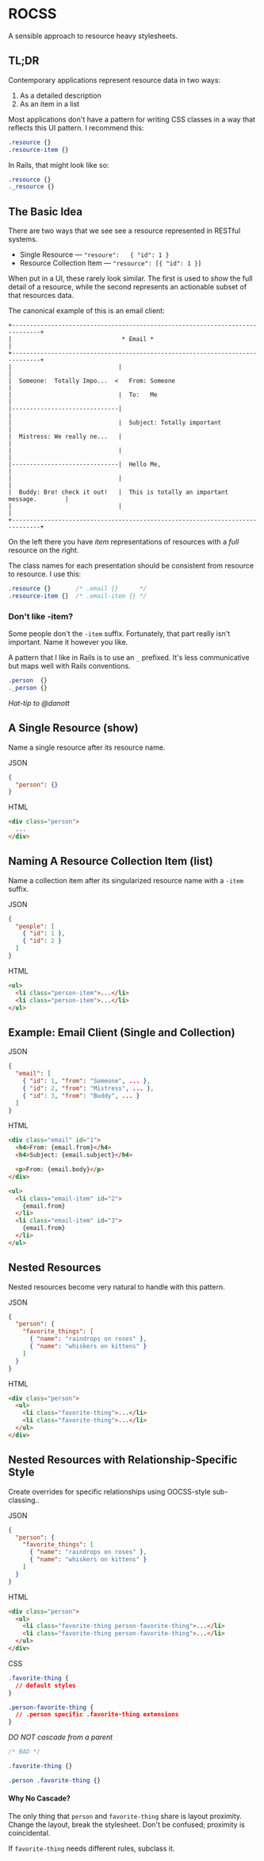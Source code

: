 ROCSS
=====

A sensible approach to resource heavy stylesheets.

## TL;DR

Contemporary applications represent resource data in two ways:

1. As a detailed description
1. As an item in a list

Most applications don't have a pattern for writing CSS classes in a way that
reflects this UI pattern. I recommend this:

```css
.resource {}
.resource-item {}
```

In Rails, that might look like so:

```css
.resource {}
._resource {}
```

## The Basic Idea

There are two ways that we see see a resource represented in RESTful systems.

* Single Resource          — `"resoure":   { "id": 1 }`
* Resource Collection Item — `"resource": [{ "id": 1 }]`

When put in a UI, these rarely look similar. The first is used to _show_ the
full detail of a resource, while the second represents an actionable subset of
that resources data.

The canonical example of this is an email client:

```
+------------------------------------------------------------------------------+
|                               * Email *                                      |
+------------------------------------------------------------------------------+
|                              |                                               |
|  Someone:  Totally Impo...  <   From: Someone                                |
|                              |  To:   Me                                     |
|------------------------------|                                               |
|                              |  Subject: Totally important                   |
|  Mistress: We really ne...   |                                               |
|                              |                                               |
|------------------------------|  Hello Me,                                    |
|                              |                                               |
|  Buddy: Bro! check it out!   |  This is totally an important message.        |
|                              |                                               |
+------------------------------------------------------------------------------+
```

On the left there you have _item_ representations of resources with a _full_
resource on the right.

The class names for each presentation should be consistent from resource to
resource. I use this:

```css
.resource {}       /* .email {}      */
.resource-item {}  /* .email-item {} */
```

### Don't like -item?

Some people don't the `-item` suffix. Fortunately, that part
really isn't important. Name it however you like.

A pattern that I like in Rails is to use an `_` prefixed. It's less
communicative but maps well with Rails conventions.

```css
.person  {}
._person {}
```

_Hat-tip to @danott_

## A Single Resource (show)

Name a single resource after its resource name.

JSON
```json
{
  "person": {}
}
```

HTML
```html
<div class="person">
  ...
</div>
```

## Naming A Resource Collection Item (list)

Name a collection item after its singularized resource name with a `-item` suffix.

JSON
```json
{
  "people": [
    { "id": 1 },
    { "id": 2 }
  ]
}
```

HTML
```html
<ul>
  <li class="person-item">...</li>
  <li class="person-item">...</li>
</ul>
```

## Example: Email Client (Single and Collection)


JSON
```json
{
  "email": [
    { "id": 1, "from": "Someone", ... },
    { "id": 2, "from": "Mistress", ... },
    { "id": 3, "from": "Buddy", ... }
  ]
}
```

HTML
```html
<div class="email" id="1">
  <h4>From: {email.from}</h4>
  <h4>Subject: {email.subject}</h4>

  <p>From: {email.body}</p>
</div>

<ul>
  <li class="email-item" id="2">
    {email.from}
  </li>
  <li class="email-item" id="3">
    {email.from}
  </li>
</ul>
```

## Nested Resources

Nested resources become very natural to handle with this pattern.

JSON
```json
{
  "person": {
    "favorite_things": [
      { "name": "raindrops on roses" },
      { "name": "whiskers on kittens" }
    ]
  }
}
```

HTML
```html
<div class="person">
  <ul>
    <li class="favorite-thing">...</li>
    <li class="favorite-thing">...</li>
  </ul>
</div>
```

## Nested Resources with Relationship-Specific Style

Create overrides for specific relationships using OOCSS-style sub-classing..

JSON
```json
{
  "person": {
    "favorite_things": [
      { "name": "raindrops on roses" },
      { "name": "whiskers on kittens" }
    ]
  }
}
```

HTML
```html
<div class="person">
  <ul>
    <li class="favorite-thing person-favorite-thing">...</li>
    <li class="favorite-thing person-favorite-thing">...</li>
  </ul>
</div>
```

CSS
```css
.favorite-thing {
  // default styles
}

.person-favorite-thing {
  // .person specific .favorite-thing extensions
}
```

*DO NOT cascade from a parent*

```css
/* BAD */

.favorite-thing {}

.person .favorite-thing {}
```

#### Why No Cascade?

The only thing that `person` and `favorite-thing` share is layout proximity. Change
the layout, break the stylesheet. Don't be confused; proximity is coincidental.

If `favorite-thing` needs different rules, subclass it.
